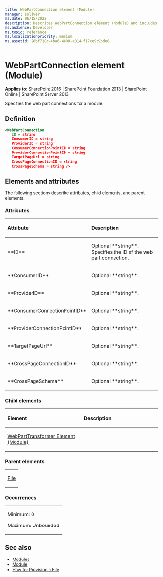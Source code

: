 ```yaml
---
title: WebPartConnection element (Module)
manager: soliver
ms.date: 06/15/2022
description: Describes WebPartConnection element (Module) and includes information on elements and attributes.
ms.audience: Developer
ms.topic: reference
ms.localizationpriority: medium
ms.assetid: 20bf718c-4ba6-4808-a014-f17ce9b9bde0
---
```


# WebPartConnection element (Module)

**Applies to**: SharePoint 2016 | SharePoint Foundation 2013 | SharePoint Online | SharePoint Server 2013

Specifies the web part connections for a module.

## Definition

```XML
<WebPartConnection
   ID = string
   ConsumerID = string
   ProviderID = string
   ConsumerConnectionPointID = string
   ProviderConnectionPointID = string
   TargetPageUrl = string
   CrossPageConnectionID = string
   CrossPageSchema = string />
```

## Elements and attributes

The following sections describe attributes, child elements, and parent elements.

### Attributes

<table>
<colgroup>
<col width="20%" />
<col width="80%" />
</colgroup>
<thead>
<tr class="header">
<th align="left"><p>Attribute</p></th>
<th align="left"><p>Description</p></th>
</tr>
</thead>
<tbody>
<tr class="odd">
<td align="left"><p>**ID**</p></td>
<td align="left"><p>Optional **string**. Specifies the ID of the web part connection.</p></td>
</tr>
<tr class="even">
<td align="left"><p>**ConsumerID**</p></td>
<td align="left"><p>Optional **string**.</p></td>
</tr>
<tr class="odd">
<td align="left"><p>**ProviderID**</p></td>
<td align="left"><p>Optional **string**.</p></td>
</tr>
<tr class="even">
<td align="left"><p>**ConsumerConnectionPointID**</p></td>
<td align="left"><p>Optional **string**.</p></td>
</tr>
<tr class="odd">
<td align="left"><p>**ProviderConnectionPointID**</p></td>
<td align="left"><p>Optional **string**.</p></td>
</tr>
<tr class="even">
<td align="left"><p>**TargetPageUrl**</p></td>
<td align="left"><p>Optional **string**.</p></td>
</tr>
<tr class="odd">
<td align="left"><p>**CrossPageConnectionID**</p></td>
<td align="left"><p>Optional **string**.</p></td>
</tr>
<tr class="even">
<td align="left"><p>**CrossPageSchema**</p></td>
<td align="left"><p>Optional **string**.</p></td>
</tr>
</tbody>
</table>

### Child elements

<table>
<colgroup>
<col width="50%" />
<col width="50%" />
</colgroup>
<thead>
<tr class="header">
<th align="left"><p>Element</p></th>
<th align="left"><p>Description</p></th>
</tr>
</thead>
<tbody>
<tr class="odd">
<td align="left"><p><a href="webparttransformer-element-module.md">WebPartTransformer Element (Module)</a></p></td>
<td align="left"><p></p></td>
</tr>
</tbody>
</table>

### Parent elements

<table>
<colgroup>
<col width="100%" />
</colgroup>
<tbody>
<tr class="odd">
<td align="left"><p><a href="file-element-module.md">File</a></p></td>
</tr>
</tbody>
</table>

### Occurrences

<table>
<colgroup>
<col width="100%" />
</colgroup>
<tbody>
<tr class="odd">
<td align="left"><p>Minimum: 0</p>
<p>Maximum: Unbounded</p></td>
</tr>
</tbody>
</table>


## See also

- [Modules](modules.md)
- [Module](https://msdn.microsoft.com/library/e5eeed6e-d785-496d-82b5-08d153588045(Office.15).aspx)
- [How to: Provision a File](https://msdn.microsoft.com/library/438d5a75-7f39-4fa9-a365-d86e8ba967b6(Office.15).aspx)
